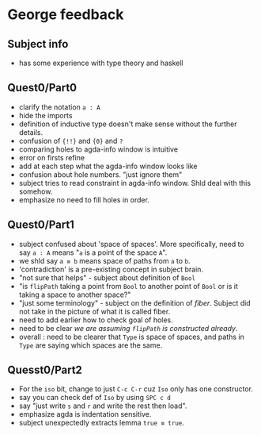 # George feedback

## Subject info

- has some experience with type theory and haskell

## Quest0/Part0

- clarify the notation `a : A`
- hide the imports
- definition of inductive type doesn't make sense
  without the further details.
- confusion of `{!!}` and `{0}` and `?`
- comparing holes to agda-info window is intuitive
- error on firsts refine
- add at each step what the agda-info window looks like
- confusion about hole numbers. "just ignore them"
- subject tries to read constraint in agda-info window. 
  Shld deal with this somehow.
- emphasize no need to fill holes in order.
  
## Quest0/Part1

- subject confused about 'space of spaces'.
  More specifically, need to say `a : A` means "`a` is a point of the space `A`".
- we shld say `a ≡ b` means space of paths from `a` to `b`.
- 'contradiction' is a pre-existing concept in subject brain.
- "not sure that helps" - subject about definition of `Bool`
- "is `flipPath` taking a point from `Bool` to another point of `Bool`
  or is it taking a space to another space?"
- "just some terminology" - subject on the definition of _fiber_.
  Subject did not take in the picture of what it is called fiber.
- need to add earlier how to check goal of holes.
- need to be clear _we are assuming `flipPath` is constructed already_.
- overall : need to be clearer that `Type` is space of spaces,
  and paths in `Type` are saying which spaces are the same.

## Quesst0/Part2

- For the `iso` bit, change to just `C-c C-r` cuz `Iso` only has one constructor.
- say you can check def of `Iso` by using `SPC c d`
- say "just write `s` and `r` and write the rest then load".
- emphasize agda is indentation sensitive.
- subject unexpectedly extracts lemma `true ≡ true`.
